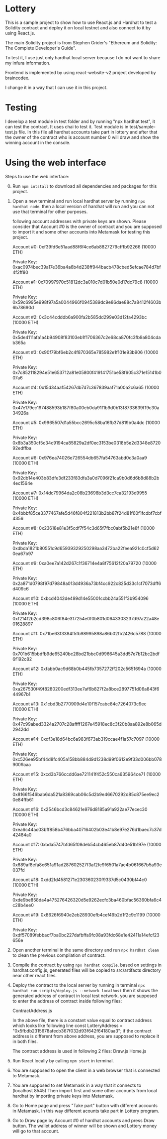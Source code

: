 # Lottery 

This is a sample project to show how to use React.js and Hardhat to test a Solidity contract and 
deploy it on local testnet and also connect to it by using React.js.

The main Solidity project is from Stephen Grider's "Ethereum and Solidity: The Complete Developer's Guide".

To test it, I use just only hardhat local server because I do not want to share my infura information.

Frontend is implemented by using react-website-v2 project developed by braincodex.

I change it in a way that I can use it in this project.

# Testing 

I develop a test module in test folder and by running "npx hardhat test", it can test the contract. 
It uses chai to test it.
Test module is in test/sample-test.js file.
In this file all hardhat accounts take part in lottery and after that the owner of the contract who is account number 0 will draw and show the winning account in the console.

# Using the web interface

Steps to use the web interface:

0. Run `npm intstall` to download all dependencies and packages for this project. 

1. Open a new terminal and run local hardhat server by running  `npx hardhat node`.
   then a local version of hardhat will run and you can not use that terminal for
   other purposes.

   following account addresses with private keys are shown.
   Please consider that Account #0 is the owner of contract and you are supposed to 
   import it and some other accounts into Metamask for testing this project.


      Account #0: 0xf39fd6e51aad88f6f4ce6ab8827279cfffb92266 (10000 ETH)
      
      Private Key: 0xac0974bec39a17e36ba4a6b4d238ff944bacb478cbed5efcae784d7bf4f2ff80

      Account #1: 0x70997970c51812dc3a010c7d01b50e0d17dc79c8 (10000 ETH)
      
      Private Key: 0x59c6995e998f97a5a0044966f0945389dc9e86dae88c7a8412f4603b6b78690d

      Account #2: 0x3c44cdddb6a900fa2b585dd299e03d12fa4293bc (10000 ETH)
      
      Private Key: 0x5de4111afa1a4b94908f83103eb1f1706367c2e68ca870fc3fb9a804cdab365a

      Account #3: 0x90f79bf6eb2c4f870365e785982e1f101e93b906 (10000 ETH)
      
      Private Key: 0x7c852118294e51e653712a81e05800f419141751be58f605c371e15141b007a6

      Account #4: 0x15d34aaf54267db7d7c367839aaf71a00a2c6a65 (10000 ETH)
      
      Private Key: 0x47e179ec197488593b187f80a00eb0da91f1b9d0b13f8733639f19c30a34926a

      Account #5: 0x9965507d1a55bcc2695c58ba16fb37d819b0a4dc (10000 ETH)
      
      Private Key: 0x8b3a350cf5c34c9194ca85829a2df0ec3153be0318b5e2d3348e872092edffba

      Account #6: 0x976ea74026e726554db657fa54763abd0c3a0aa9 (10000 ETH)
      
      Private Key: 0x92db14e403b83dfe3df233f83dfa3a0d7096f21ca9b0d6d6b8d88b2b4ec1564e

      Account #7: 0x14dc79964da2c08b23698b3d3cc7ca32193d9955 (10000 ETH)
      
      Private Key: 0x4bbbf85ce3377467afe5d46f804f221813b2bb87f24d81f60f1fcdbf7cbf4356

      Account #8: 0x23618e81e3f5cdf7f54c3d65f7fbc0abf5b21e8f (10000 ETH)
      
      Private Key: 0xdbda1821b80551c9d65939329250298aa3472ba22feea921c0cf5d620ea67b97

      Account #9: 0xa0ee7a142d267c1f36714e4a8f75612f20a79720 (10000 ETH)
      
      Private Key: 0x2a871d0798f97d79848a013d4936a73bf4cc922c825d33c1cf7073dff6d409c6

      Account #10: 0xbcd4042de499d14e55001ccbb24a551f3b954096 (10000 ETH)
      
      Private Key: 0xf214f2b2cd398c806f84e317254e0f0b801d0643303237d97a22a48e01628897

      Account #11: 0x71be63f3384f5fb98995898a86b02fb2426c5788 (10000 ETH)
      
      Private Key: 0x701b615bbdfb9de65240bc28bd21bbc0d996645a3dd57e7b12bc2bdf6f192c82

      Account #12: 0xfabb0ac9d68b0b445fb7357272ff202c5651694a (10000 ETH)
      
      Private Key: 0xa267530f49f8280200edf313ee7af6b827f2a8bce2897751d06a843f644967b1

      Account #13: 0x1cbd3b2770909d4e10f157cabc84c7264073c9ec (10000 ETH)
      
      Private Key: 0x47c99abed3324a2707c28affff1267e45918ec8c3f20b8aa892e8b065d2942dd

      Account #14: 0xdf3e18d64bc6a983f673ab319ccae4f1a57c7097 (10000 ETH)
      
      Private Key: 0xc526ee95bf44d8fc405a158bb884d9d1238d99f0612e9f33d006bb0789009aaa

      Account #15: 0xcd3b766ccdd6ae721141f452c550ca635964ce71 (10000 ETH)
      
      Private Key: 0x8166f546bab6da521a8369cab06c5d2b9e46670292d85c875ee9ec20e84ffb61

      Account #16: 0x2546bcd3c84621e976d8185a91a922ae77ecec30 (10000 ETH)
      
      Private Key: 0xea6c44ac03bff858b476bba40716402b03e41b8e97e276d1baec7c37d42484a0

      Account #17: 0xbda5747bfd65f08deb54cb465eb87d40e51b197e (10000 ETH)
      
      Private Key: 0x689af8efa8c651a91ad287602527f3af2fe9f6501a7ac4b061667b5a93e037fd

      Account #18: 0xdd2fd4581271e230360230f9337d5c0430bf44c0 (10000 ETH)
      
      Private Key: 0xde9be858da4a475276426320d5e9262ecfc3ba460bfac56360bfa6c4c28b4ee0

      Account #19: 0x8626f6940e2eb28930efb4cef49b2d1f2c9c1199 (10000 ETH)
      
      Private Key: 0xdf57089febbacf7ba0bc227dafbffa9fc08a93fdc68e1e42411a14efcf23656e


2. Open another terminal in the same directory and run `npx hardhat clean` to clean the previous compilation of contract.

3. Compile the contract by using `npx hardhat compile`. 
   based on settings in hardhat.config.js, generated files will be copied to src/artifacts directory near other react files.

4. Deploy the contract to the local server by running in terminal `npx hardhat run scripts/deploy.js --network localhost`
   then it shows the generated address of contract in local test network.
   you are supposed to enter the address of contract inside following files:

   ContractAddress.js

   In the above file, there is a constant value equal to contract address which looks like following line
   const LotteryAddress = "0x5fbdb2315678afecb367f032d93f642f64180aa3";
   if the contract address is different from above address, you are supposed to replace it in both files.

   The contract address is used in following 2 files:
   Draw.js 
   Home.js 

5. Run React locally by calling `npm start` in terminal.
6. You are supposed to open the client in a web browser that is connected to Metamask.
7. You are supposed to set Metamask in a way that it connects to (localhost 8545)
   Then import first and some other accounts from  local hardhat by importing private keys into Metamask.
8. Go to Home page and press "Take part" button with different accounts in Metamask.
   In this way different acounts take part in Lottery program.
9. Go to Draw page by Account #0 of hardhat accounts and press Draw button.
   The wallet address of winner will be shown and Lottery money will go to that account.


